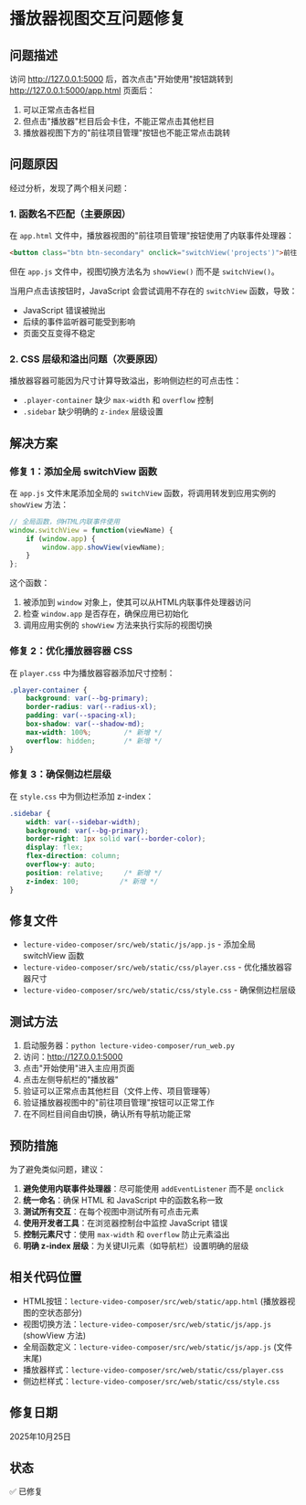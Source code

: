 # 播放器视图交互问题修复

## 问题描述

访问 http://127.0.0.1:5000 后，首次点击"开始使用"按钮跳转到 http://127.0.0.1:5000/app.html 页面后：

1. 可以正常点击各栏目
2. 但点击"播放器"栏目后会卡住，不能正常点击其他栏目
3. 播放器视图下方的"前往项目管理"按钮也不能正常点击跳转

## 问题原因

经过分析，发现了两个相关问题：

### 1. 函数名不匹配（主要原因）

在 `app.html` 文件中，播放器视图的"前往项目管理"按钮使用了内联事件处理器：

```html
<button class="btn btn-secondary" onclick="switchView('projects')">前往项目管理</button>
```

但在 `app.js` 文件中，视图切换方法名为 `showView()` 而不是 `switchView()`。

当用户点击该按钮时，JavaScript 会尝试调用不存在的 `switchView` 函数，导致：
- JavaScript 错误被抛出
- 后续的事件监听器可能受到影响
- 页面交互变得不稳定

### 2. CSS 层级和溢出问题（次要原因）

播放器容器可能因为尺寸计算导致溢出，影响侧边栏的可点击性：
- `.player-container` 缺少 `max-width` 和 `overflow` 控制
- `.sidebar` 缺少明确的 `z-index` 层级设置

## 解决方案

### 修复 1：添加全局 switchView 函数

在 `app.js` 文件末尾添加全局的 `switchView` 函数，将调用转发到应用实例的 `showView` 方法：

```javascript
// 全局函数，供HTML内联事件使用
window.switchView = function(viewName) {
    if (window.app) {
        window.app.showView(viewName);
    }
};
```

这个函数：
1. 被添加到 `window` 对象上，使其可以从HTML内联事件处理器访问
2. 检查 `window.app` 是否存在，确保应用已初始化
3. 调用应用实例的 `showView` 方法来执行实际的视图切换

### 修复 2：优化播放器容器 CSS

在 `player.css` 中为播放器容器添加尺寸控制：

```css
.player-container {
    background: var(--bg-primary);
    border-radius: var(--radius-xl);
    padding: var(--spacing-xl);
    box-shadow: var(--shadow-md);
    max-width: 100%;        /* 新增 */
    overflow: hidden;       /* 新增 */
}
```

### 修复 3：确保侧边栏层级

在 `style.css` 中为侧边栏添加 z-index：

```css
.sidebar {
    width: var(--sidebar-width);
    background: var(--bg-primary);
    border-right: 1px solid var(--border-color);
    display: flex;
    flex-direction: column;
    overflow-y: auto;
    position: relative;     /* 新增 */
    z-index: 100;          /* 新增 */
}
```

## 修复文件

- `lecture-video-composer/src/web/static/js/app.js` - 添加全局 switchView 函数
- `lecture-video-composer/src/web/static/css/player.css` - 优化播放器容器尺寸
- `lecture-video-composer/src/web/static/css/style.css` - 确保侧边栏层级

## 测试方法

1. 启动服务器：`python lecture-video-composer/run_web.py`
2. 访问：http://127.0.0.1:5000
3. 点击"开始使用"进入主应用页面
4. 点击左侧导航栏的"播放器"
5. 验证可以正常点击其他栏目（文件上传、项目管理等）
6. 验证播放器视图中的"前往项目管理"按钮可以正常工作
7. 在不同栏目间自由切换，确认所有导航功能正常

## 预防措施

为了避免类似问题，建议：

1. **避免使用内联事件处理器**：尽可能使用 `addEventListener` 而不是 `onclick`
2. **统一命名**：确保 HTML 和 JavaScript 中的函数名称一致
3. **测试所有交互**：在每个视图中测试所有可点击元素
4. **使用开发者工具**：在浏览器控制台中监控 JavaScript 错误
5. **控制元素尺寸**：使用 `max-width` 和 `overflow` 防止元素溢出
6. **明确 z-index 层级**：为关键UI元素（如导航栏）设置明确的层级

## 相关代码位置

- HTML按钮：`lecture-video-composer/src/web/static/app.html` (播放器视图的空状态部分)
- 视图切换方法：`lecture-video-composer/src/web/static/js/app.js` (showView 方法)
- 全局函数定义：`lecture-video-composer/src/web/static/js/app.js` (文件末尾)
- 播放器样式：`lecture-video-composer/src/web/static/css/player.css`
- 侧边栏样式：`lecture-video-composer/src/web/static/css/style.css`

## 修复日期

2025年10月25日

## 状态

✅ 已修复
